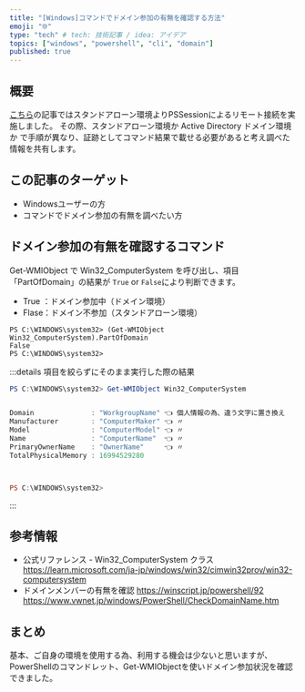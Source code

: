 ```yaml
---
title: "[Windows]コマンドでドメイン参加の有無を確認する方法"
emoji: "🌐"
type: "tech" # tech: 技術記事 / idea: アイデア
topics: ["windows", "powershell", "cli", "domain"]
published: true
---
```

## 概要
[こちら](https://zenn.dev/haretokidoki/articles/fd1eeb92fa4095)の記事ではスタンドアローン環境よりPSSessionによるリモート接続を実施しました。
その際、スタンドアローン環境か Active Directory ドメイン環境か で手順が異なり、証跡としてコマンド結果で載せる必要があると考え調べた情報を共有します。

## この記事のターゲット
- Windowsユーザーの方
- コマンドでドメイン参加の有無を調べたい方

## ドメイン参加の有無を確認するコマンド
Get-WMIObject で Win32_ComputerSystem を呼び出し、項目「PartOfDomain」の結果が `True` or `False`により判断できます。
- True ：ドメイン参加中（ドメイン環境）
- Flase：ドメイン不参加（スタンドアローン環境）

```powershell:私の環境だとFalseのためスタンドアローン環境
PS C:\WINDOWS\system32> (Get-WMIObject Win32_ComputerSystem).PartOfDomain
False
PS C:\WINDOWS\system32>
```

:::details 項目を絞らずにそのまま実行した際の結果
```powershell
PS C:\WINDOWS\system32> Get-WMIObject Win32_ComputerSystem


Domain              : "WorkgroupName" 👈 個人情報の為、違う文字に置き換え
Manufacturer        : "ComputerMaker" 👈 〃
Model               : "ComputerModel" 👈 〃
Name                : "ComputerName"  👈 〃
PrimaryOwnerName    : "OwnerName"     👈 〃
TotalPhysicalMemory : 16994529280



PS C:\WINDOWS\system32>
```
:::

## 参考情報
- 公式リファレンス - Win32_ComputerSystem クラス
    https://learn.microsoft.com/ja-jp/windows/win32/cimwin32prov/win32-computersystem
- ドメインメンバーの有無を確認
    https://winscript.jp/powershell/92
    https://www.vwnet.jp/windows/PowerShell/CheckDomainName.htm

## まとめ
基本、ご自身の環境を使用する為、利用する機会は少ないと思いますが、
PowerShellのコマンドレット、Get-WMIObjectを使いドメイン参加状況を確認できました。
